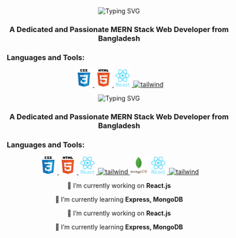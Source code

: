 <p align="center">
  <img src="https://readme-typing-svg.demolab.com?font=Fira+Code&duration=4000&pause=1000&random=false&width=435&lines=Hi+%F0%9F%91%8B%2C+I'm+Khaled+Ahmed+Nayeem" alt="Typing SVG"/>
</p>

<h3 align="center">A Dedicated and Passionate MERN Stack Web Developer from Bangladesh</h3>

<h3 align="left">Languages and Tools:</h3>
<p align="center">
  <a href="https://www.w3schools.com/css/" target="_blank" rel="noreferrer">
    <img src="https://raw.githubusercontent.com/devicons/devicon/master/icons/css3/css3-original-wordmark.svg" alt="css3" width="40" height="40"/>
  </a>
  <a href="https://www.w3.org/html/" target="_blank" rel="noreferrer">
    <img src="https://raw.githubusercontent.com/devicons/devicon/master/icons/html5/html5-original-wordmark.svg" alt="html5" width="40" height="40"/>
  </a>
  <a href="https://reactjs.org/" target="_blank" rel="noreferrer">
    <img src="https://raw.githubusercontent.com/devicons/devicon/master/icons/react/react-original-wordmark.svg" alt="react" width="40" height="40"/>
  </a>
  <a href="https://tailwindcss.com/" target="_blank" rel="noreferrer">
    <img src="https://www.vectorlogo.zone/logos/tailwindcss/tailwindcss-icon.svg" alt="tailwind" width="40" height="40"/>
  </a>
  <p align="center">
  <img src="https://readme-typing-svg.demolab.com?font=Fira+Code&duration=4000&pause=1000&random=false&width=435&lines=Hi+%F0%9F%91%8B%2C+I'm+Khaled+Ahmed+Nayeem" alt="Typing SVG"/>
</p>

<h3 align="center">A Dedicated and Passionate MERN Stack Web Developer from Bangladesh</h3>

<h3 align="left">Languages and Tools:</h3>
<p align="center">
  <a href="https://www.w3schools.com/css/" target="_blank" rel="noreferrer">
    <img src="https://raw.githubusercontent.com/devicons/devicon/master/icons/css3/css3-original-wordmark.svg" alt="css3" width="40" height="40"/>
  </a>
  <a href="https://www.w3.org/html/" target="_blank" rel="noreferrer">
    <img src="https://raw.githubusercontent.com/devicons/devicon/master/icons/html5/html5-original-wordmark.svg" alt="html5" width="40" height="40"/>
  </a>
  <a href="https://reactjs.org/" target="_blank" rel="noreferrer">
    <img src="https://raw.githubusercontent.com/devicons/devicon/master/icons/react/react-original-wordmark.svg" alt="react" width="40" height="40"/>
  </a>
  <a href="https://tailwindcss.com/" target="_blank" rel="noreferrer">
    <img src="https://www.vectorlogo.zone/logos/tailwindcss/tailwindcss-icon.svg" alt="tailwind" width="40" height="40"/>
  </a>
  <img src="https://raw.githubusercontent.com/devicons/devicon/master/icons/mongodb/mongodb-original-wordmark.svg" alt="mongodb" width="40" height="40"/> </a> <a href="https://reactjs.org/" target="_blank" rel="noreferrer"> <img src="https://raw.githubusercontent.com/devicons/devicon/master/icons/react/react-original-wordmark.svg" alt="react" width="40" height="40"/> </a> <a href="https://tailwindcss.com/" target="_blank" rel="noreferrer"> <img src="https://www.vectorlogo.zone/logos/tailwindcss/tailwindcss-icon.svg" alt="tailwind" width="40" height="40"/> </a>
</p>

<p align="center">
  🔭 I’m currently working on <strong>React.js</strong>
</p>

<p align="center">
  🌱 I’m currently learning <strong>Express, MongoDB</strong>
</p>

</p>

<p align="center">
  🔭 I’m currently working on <strong>React.js</strong>
</p>

<p align="center">
  🌱 I’m currently learning <strong>Express, MongoDB</strong>
</p>

